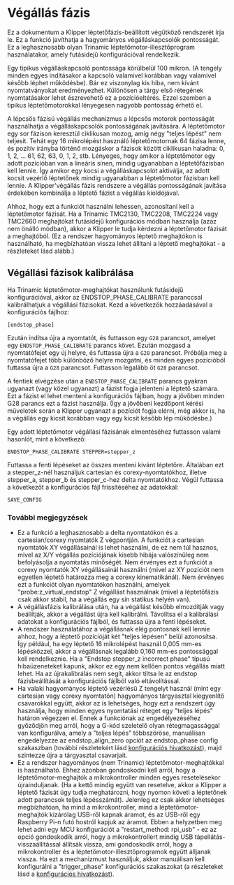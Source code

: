 # Végállás fázis

Ez a dokumentum a Klipper léptetőfázis-beállított végütköző rendszerét írja le. Ez a funkció javíthatja a hagyományos végálláskapcsolók pontosságát. Ez a leghasznosabb olyan Trinamic léptetőmotor-illesztőprogram használatakor, amely futásidejű konfigurációval rendelkezik.

Egy tipikus végálláskapcsoló pontossága körülbelül 100 mikron. (A tengely minden egyes indításakor a kapcsoló valamivel korábban vagy valamivel később léphet működésbe). Bár ez viszonylag kis hiba, nem kívánt nyomtatványokat eredményezhet. Különösen a tárgy első rétegének nyomtatásakor lehet észrevehető ez a pozícióeltérés. Ezzel szemben a tipikus léptetőmotorokkal lényegesen nagyobb pontosság érhető el.

A lépcsős fázisú végállás mechanizmus a lépcsős motorok pontosságát használhatja a végálláskapcsolók pontosságának javítására. A léptetőmotor egy sor fázison keresztül ciklikusan mozog, amíg négy "teljes lépést" nem teljesít. Tehát egy 16 mikrolépést használó léptetőmotornak 64 fázisa lenne, és pozitív irányba történő mozgáskor a fázisok között ciklikusan haladna: 0, 1, 2, ... 61, 62, 63, 0, 1, 2, stb. Lényeges, hogy amikor a léptetőmotor egy adott pozícióban van a lineáris sínen, mindig ugyanabban a léptetőfázisban kell lennie. Így amikor egy kocsi a végálláskapcsolót aktiválja, az adott kocsit vezérlő léptetőnek mindig ugyanabban a léptetőmotor fázisban kell lennie. A Klipper'végállás fázis rendszere a végállás pontosságának javítása érdekében kombinálja a léptető fázist a végállás kioldójával.

Ahhoz, hogy ezt a funkciót használni lehessen, azonosítani kell a léptetőmotor fázisát. Ha a Trinamic TMC2130, TMC2208, TMC2224 vagy TMC2660 meghajtókat futásidejű konfigurációs módban használja (azaz nem önálló módban), akkor a Klipper le tudja kérdezni a léptetőmotor fázisát a meghajtóból. (Ez a rendszer hagyományos léptető meghajtókon is használható, ha megbízhatóan vissza lehet állítani a léptető meghajtókat - a részleteket lásd alább.)

## Végállási fázisok kalibrálása

Ha Trinamic léptetőmotor-meghajtókat használunk futásidejű konfigurációval, akkor az ENDSTOP_PHASE_CALIBRATE paranccsal kalibrálhatjuk a végállási fázisokat. Kezd a következők hozzáadásával a konfigurációs fájlhoz:

```
[endstop_phase]
```

Ezután indítsa újra a nyomtatót, és futtasson egy `G28` parancsot, amelyet egy `ENDSTOP_PHASE_CALIBRATE` parancs követ. Ezután mozgasd a nyomtatófejet egy új helyre, és futtassa újra a `G28` parancsot. Próbálja meg a nyomtatófejet több különböző helyre mozgatni, és minden egyes pozícióból futtassa újra a `G28` parancsot. Futtasson legalább öt `G28` parancsot.

A fentiek elvégzése után a `ENDSTOP_PHASE_CALIBRATE` parancs gyakran ugyanazt (vagy közel ugyanazt) a fázist fogja jelenteni a léptető számára. Ezt a fázist el lehet menteni a konfigurációs fájlban, hogy a jövőben minden G28 parancs ezt a fázist használja. (Így a jövőbeni kezdőpont kérési műveletek során a Klipper ugyanazt a pozíciót fogja elérni, még akkor is, ha a végállás egy kicsit korábban vagy egy kicsit később lép működésbe.)

Egy adott léptetőmotor végállási fázisának elmentéséhez futtasson valami hasonlót, mint a következő:

```
ENDSTOP_PHASE_CALIBRATE STEPPER=stepper_z
```

Futtassa a fenti lépéseket az összes menteni kívánt léptetőre. Általában ezt a stepper_z-nél használjuk cartesian és corexy-nyomtatókhoz, illetve stepper_a, stepper_b és stepper_c-hez delta nyomtatókhoz. Végül futtassa a következőt a konfigurációs fájl frissítéséhez az adatokkal:

```
SAVE_CONFIG
```

### További megjegyzések

* Ez a funkció a leghasznosabb a delta nyomtatókon és a cartesian/corexy nyomtatók Z végpontján. A funkciót a cartesian nyomtatók XY végállásainál is lehet használni, de ez nem túl hasznos, mivel az X/Y végállás pozíciójának kisebb hibája valószínűleg nem befolyásolja a nyomtatás minőségét. Nem érvényes ezt a funkciót a corexy nyomtatók XY végállásainál használni (mivel az XY pozíciót nem egyetlen léptető határozza meg a corexy kinematikánál). Nem érvényes ezt a funkciót olyan nyomtatókon használni, amelyek "probe:z_virtual_endstop" Z végállást használnak (mivel a léptetőfázis csak akkor stabil, ha a végállás egy sín statikus helyén van).
* A végállásfázis kalibrálása után, ha a végállást később elmozdítják vagy beállítják, akkor a végállást újra kell kalibrálni. Távolítsa el a kalibrálási adatokat a konfigurációs fájlból, és futtassa újra a fenti lépéseket.
* A rendszer használatához a végállásnak elég pontosnak kell lennie ahhoz, hogy a léptető pozícióját két "teljes lépésen" belül azonosítsa. Így például, ha egy léptető 16 mikrolépést használ 0,005 mm-es lépésközzel, akkor a végállásnak legalább 0,160 mm-es pontossággal kell rendelkeznie. Ha a "Endstop stepper_z incorrect phase" típusú hibaüzeneteket kapunk, akkor ez egy nem kellően pontos végállás miatt lehet. Ha az újrakalibrálás nem segít, akkor tiltsa le az endstop fázisbeállítását a konfigurációs fájlból való eltávolítással.
* Ha valaki hagyományos léptető vezérlésű Z tengelyt használ (mint egy cartesian vagy corexy nyomtatón) hagyományos tárgyasztal kiegyenlítő csavarokkal együtt, akkor az is lehetséges, hogy ezt a rendszert úgy használja, hogy minden egyes nyomtatási réteget egy "teljes lépés" határon végezzen el. Ennek a funkciónak az engedélyezéséhez győződjön meg arról, hogy a G-kód szeletelő olyan rétegmagassággal van konfigurálva, amely a "teljes lépés" többszöröse, manuálisan engedélyezze az endstop_align_zero opciót az endstop_phase config szakaszban (további részletekért lásd [konfigurációs hivatkozást](Config_Reference.md#endstop_phase)), majd szintezze újra a tárgyasztal csavarjait.
* Ez a rendszer hagyományos (nem Trinamic) léptetőmotor-meghajtókkal is használható. Ehhez azonban gondoskodni kell arról, hogy a léptetőmotor-meghajtók a mikrokontroller minden egyes resetelésekor újrainduljanak. (Ha a kettő mindig együtt van resetelve, akkor a Klipper a léptető fázisát úgy tudja meghatározni, hogy nyomon követi a léptetőnek adott parancsok teljes lépésszámát). Jelenleg ez csak akkor lehetséges megbízhatóan, ha mind a mikrokontroller, mind a léptetőmotor-meghajtók kizárólag USB-ről kapnak áramot, és az USB-ről egy Raspberry Pi-n futó hostról kapjuk az áramot. Ebben a helyzetben meg lehet adni egy MCU konfigurációt a "restart_method: rpi_usb" - ez az opció gondoskodik arról, hogy a mikrokontrollert mindig USB tápellátás-visszaállítással állítsák vissza, ami gondoskodik arról, hogy a mikrokontroller és a léptetőmotor-illesztőprogramok együtt álljanak vissza. Ha ezt a mechanizmust használjuk, akkor manuálisan kell konfigurálni a "trigger_phase" konfigurációs szakaszokat (a részleteket lásd a [konfigurációs hivatkozást](Config_Reference.md#endstop_phase)).
